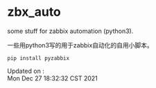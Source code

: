 # zbx_auto
some stuff for zabbix automation (python3).

一些用python3写的用于zabbix自动化的自用小脚本。


```
pip install pyzabbix
```


Updated on :    
Mon Dec 27 18:32:32 CST 2021
